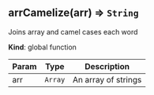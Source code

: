 <a name="arrCamelize"></a>
## arrCamelize(arr) ⇒ <code>String</code>
Joins array and camel cases each word

**Kind**: global function  

| Param | Type | Description |
| --- | --- | --- |
| arr | <code>Array</code> | An array of strings |

